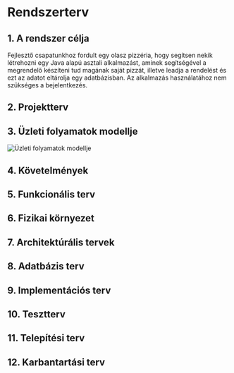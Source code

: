 # Rendszerterv

## 1. A rendszer célja
Fejlesztő csapatunkhoz fordult egy olasz pizzéria,
hogy segítsen nekik létrehozni egy Java alapú asztali alkalmazást,
aminek segítségével a megrendelő készíteni tud magának saját pizzát, 
illetve leadja a rendelést és ezt az adatot eltárolja egy adatbázisban.
Az alkalmazás használatához nem szükséges a bejelentkezés.

## 2. Projektterv

## 3. Üzleti folyamatok modellje

![Üzleti folyamatok modellje](https://imgur.com/Bcvd2EI.png)


## 4. Követelmények

## 5. Funkcionális terv

## 6. Fizikai környezet

## 7. Architektúrális tervek

##  8. Adatbázis terv

## 9. Implementációs terv

## 10. Tesztterv 

## 11. Telepítési terv

## 12. Karbantartási terv
